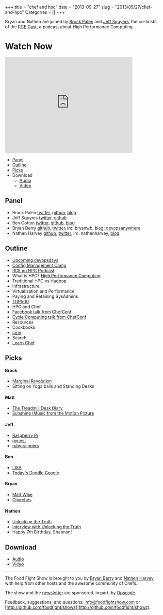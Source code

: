 +++
title = "chef and hpc"
date = "2013-09-27"
slug = "2013/09/27/chef-and-hpc"
Categories = []
+++

Bryan and Nathen are joined by [Brock Palen](http://www.rce-cast.com/about/about-the-hosts.html#brockp) and [Jeff Squyers](http://www.rce-cast.com/about/about-the-hosts.html#jsquyres),  the co-hosts of the [RCE Cast](http://www.rce-cast.com/), a podcast about High Performance Computing.

# Watch Now

<iframe width="420" height="315" src="http://www.youtube.com/embed/P44L-7jLb6w" frameborder="0" allowfullscreen></iframe>

* [Panel](http://foodfightshow.org/2013/09/chef-and-hpc.html#panel)
* [Outline](http://foodfightshow.org/2013/09/chef-and-hpc.html#outline)
* [Picks](http://foodfightshow.org/2013/09/chef-and-hpc.html#picks)
* Download
  * [Audio](http://traffic.libsyn.com/foodfight/FoodFightShow-63-Chef_and_HPC.mp3)
  * [Video](http://youtu.be/P44L-7jLb6w)

Panel<a name="panel"></a>
-----
* Brock Palen [twitter](https://twitter.com/brockpalen), [github](https://github.com/brockpalen), [blog](http://www.failureasaservice.com/)
* Jeff Squyres [twitter](https://twitter.com/jsquyres), [github](https://github.com/jsquyres)
* Ben Cotton [twitter](https://twitter.com/funnelfiasco), [github](https://github.com/funnelfiasco), [blog](http://www.funnelfiasco.com/)
* Bryan Berry [github](http://github.com/bryanwb), [twitter](http://twitter.com/bryanwb), irc: bryanwb, blog: [devopsanywhere](http://devopsanywhere.blogspot.com)
* Nathen Harvey [github](http://github.com/nathenharvey), [twitter](http://twitter.com/nathenharvey), irc: nathenharvey, [blog](http://nathenharvey.com)

<!-- more --> 

Outline<a name="outline"></a>
-------

* [Upcoming devopsdays](http://devopsdays.org/)
* [Config Management Camp](http://cfgmgmtcamp.eu/)
* [RCE an HPC Podcast](http://www.rce-cast.com/)
* What is HPC? [High Performance Computing](http://en.wikipedia.org/wiki/Supercomputer)
* Traditional HPC vs [Hadoop](http://en.wikipedia.org/wiki/Apache_Hadoop)
* Infrastructure
* Virtualization and Performance
* Paying and Retaining SysAdmins
* [TOP500](http://top500.org/)
* HPC and Chef
* [Facebook talk from ChefConf]( http://www.opscode.com/blog/chefconf-talks/chefconf-2013-scaling-systems-configuration-at-facebook-the-paradigms-design-and-software-behind-managing-massive-numbers-of-systems-with-open-source-and-small-teams-phil-dibowitz/)
* [Cycle Computing talk from ChefConf](http://www.opscode.com/blog/chefconf-talks/utility-hpc-right-systems-right-scale-right-science-jason-stowe/)
* Resources
* Cookbooks
* [cron](http://docs.opscode.com/resource_cron.html)
* Search
* [Learn Chef](https://learnchef.opscode.com/)
  

Picks<a name="picks"></a>
-----

#### Brock
* [Marginal Revolution](http://marginalrevolution.com/)
* Sitting on Yoga balls and Standing Desks

#### Matt

* [The Treadmill Desk Diary](http://www.treadmilldeskdiary.com/)
* [Sunshine (Music from the Motion Picture](https://itunes.apple.com/us/album/sunshine-music-from-motion/id297702863)

#### Jeff

* [Raspberry Pi](http://www.raspberrypi.org/)
* [pynest](https://github.com/jsquyres/pynest)
* [ruby-slippers](https://github.com/jhermann/ruby-slippers)

#### Ben
* [LISA](https://www.usenix.org/conference/lisa13)
* [Today's Doodle Google](https://www.google.com/?doodle=9019609)

#### Bryan

* [Matt Wise](https://github.com/diranged)
* [Chvrches](https://soundcloud.com/chvrches)

#### Nathen

* [Unlocking the Truth](http://www.unlockingthetruthband.com/)
* [Interview with Unlocking the Truth](https://itunes.apple.com/us/album/sunshine-music-from-motion/id297702863)
* Happy 7th Birthday, Shannon!

Download
--------
* [Audio](http://traffic.libsyn.com/foodfight/FoodFightShow-63-Chef_and_HPC.mp3)
* [Video](http://youtu.be/P44L-7jLb6w)

<hr />

The Food Fight Show is brought to you by [Bryan Berry](https://twitter.com/bryanwb) and [Nathen Harvey](https://twitter.com/nathenharvey) with help from other hosts and the awesome community of Chefs.

The show and the [newsletter](http://us6.campaign-archive2.com/home/?u=7d43a288e882a145b7e99c650&id=ad8186466d) are sponsored, in part, by [Opscode](http://www.opscode.com).

Feedback, suggestions, and questions:  [info@foodfightshow.com](mailto:info@foodfightshow.com) or  [http://github.com/foodfight/showz](http://github.com/foodfight/showz).

